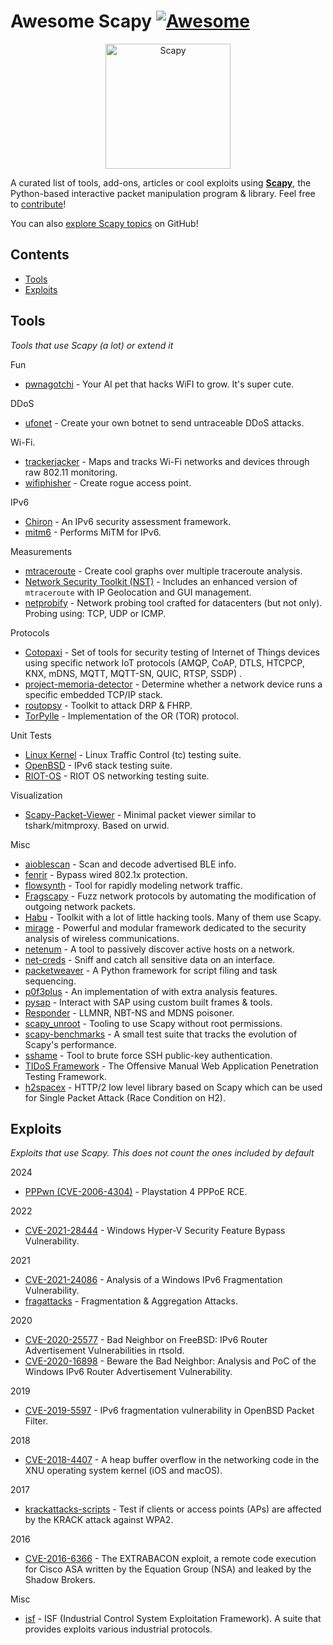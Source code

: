 # Awesome Scapy [![Awesome](https://awesome.re/badge.svg)](https://awesome.re)
<p align="center">
  <a href="https://scapy.net/"><img src="https://github.com/secdev/scapy/blob/master/doc/scapy_logo.png" width="200" alt="Scapy" /></a>
</p>

A curated list of tools, add-ons, articles or cool exploits using **[Scapy](https://scapy.net)**, the Python-based interactive packet manipulation program & library. 
Feel free to [contribute](https://github.com/login?return_to=https%3A%2F%2Fgithub.com%2Fsecdev%2Fawesome-scapy%2Fedit%2Fmain%2FREADME.md)!

You can also [explore Scapy topics](https://github.com/topics/scapy) on GitHub!

## Contents

- [Tools](#tools)
- [Exploits](#exploits)

## Tools

*Tools that use Scapy (a lot) or extend it*

Fun
- [pwnagotchi](https://github.com/evilsocket/pwnagotchi) - Your AI pet that hacks WiFI to grow. It's super cute.

DDoS
- [ufonet](https://github.com/epsylon/ufonet) - Create your own botnet to send untraceable DDoS attacks.

Wi-Fi.
- [trackerjacker](https://github.com/calebmadrigal/trackerjacker) - Maps and tracks Wi-Fi networks and devices through raw 802.11 monitoring.
- [wifiphisher](https://github.com/wifiphisher/wifiphisher) - Create rogue access point.

IPv6
- [Chiron](https://github.com/aatlasis/Chiron) - An IPv6 security assessment framework.
- [mitm6](https://github.com/fox-it/mitm6) - Performs MiTM for IPv6.

Measurements
- [mtraceroute](https://github.com/rwhalb/mtraceroute) - Create cool graphs over multiple traceroute analysis.
- [Network Security Toolkit (NST)](https://wiki.networksecuritytoolkit.org/nstwiki/index.php?title=HowTo_Use_The_Scapy:_Multi-Traceroute_-_MTR) - Includes an enhanced version of `mtraceroute` with IP Geolocation and GUI management.
- [netprobify](https://github.com/criteo/netprobify) - Network probing tool crafted for datacenters (but not only). Probing using: TCP, UDP or ICMP.

Protocols
- [Cotopaxi](https://github.com/Samsung/cotopaxi) - Set of tools for security testing of Internet of Things devices using specific network IoT protocols (AMQP, CoAP, DTLS, HTCPCP, KNX, mDNS, MQTT, MQTT-SN, QUIC, RTSP, SSDP) .
- [project-memoria-detector](https://github.com/Forescout/project-memoria-detector) - Determine whether a network device runs a specific embedded TCP/IP stack.
- [routopsy](https://github.com/sensepost/routopsy) - Toolkit to attack DRP & FHRP.
- [TorPylle](https://github.com/cea-sec/TorPylle) - Implementation of the OR (TOR) protocol.

Unit Tests
- [Linux Kernel](https://github.com/torvalds/linux/blob/master/tools/testing/selftests/tc-testing/plugin-lib/scapyPlugin.py) - Linux Traffic Control (tc) testing suite.
- [OpenBSD](https://github.com/login?return_to=https%3A%2F%2Fgithub.com%2Fsearch%3Fq%3Dscapy%2Brepo%253Aopenbsd%252Fsrc%2Bpath%253Aregress%252F%26type%3DCode%26ref%3Dadvsearch%26l%3D%26l%3D) - IPv6 stack testing suite.
- [RIOT-OS](https://github.com/RIOT-OS/RIOT/search?l=Python&q=scapy&type=Code) - RIOT OS networking testing suite.

Visualization
- [Scapy-Packet-Viewer](https://pypi.org/project/scapy-packet-viewer/) - Minimal packet viewer similar to tshark/mitmproxy. Based on urwid.

Misc
- [aioblescan](https://github.com/frawau/aioblescan) - Scan and decode advertised BLE info.
- [fenrir](https://github.com/Orange-Cyberdefense/fenrir-ocd) - Bypass wired 802.1x protection.
- [flowsynth](https://github.com/secureworks/flowsynth) - Tool for rapidly modeling network traffic.
- [Fragscapy](https://github.com/AMOSSYS/Fragscapy) - Fuzz network protocols by automating the modification of outgoing network packets.
- [Habu](https://github.com/fportantier/habu) - Toolkit with a lot of little hacking tools. Many of them use Scapy.
- [mirage](https://redmine.laas.fr/projects/mirage) - Powerful and modular framework dedicated to the security analysis of wireless communications.
- [netenum](https://github.com/redcode-labs/Netenum) - A tool to passively discover active hosts on a network.
- [net-creds](https://github.com/DanMcInerney/net-creds) - Sniff and catch all sensitive data on an interface.
- [packetweaver](https://github.com/ANSSI-FR/packetweaver) - A Python framework for script filing and task sequencing.
- [p0f3plus](https://github.com/FlUxIuS/p0f3plus) - An implementation of with extra analysis features.
- [pysap](https://github.com/SecureAuthCorp/pysap) - Interact with SAP using custom built frames & tools.
- [Responder](https://github.com/SpiderLabs/Responder) -  LLMNR, NBT-NS and MDNS poisoner.
- [scapy\_unroot](https://github.com/scapy-unroot/scapy_unroot) - Tooling to use Scapy without root permissions.
- [scapy-benchmarks](https://github.com/gpotter2/scapy-benchmarks) - A small test suite that tracks the evolution of Scapy's performance.
- [sshame](https://github.com/HynekPetrak/sshame) - Tool to brute force SSH public-key authentication.
- [TIDoS Framework](https://github.com/0xInfection/TIDoS-Framework) - The Offensive Manual Web Application Penetration Testing Framework.
- [h2spacex](https://github.com/nxenon/h2spacex) - HTTP/2 low level library based on Scapy which can be used for Single Packet Attack (Race Condition on H2).

## Exploits

*Exploits that use Scapy. This does not count the ones included by default*

2024

- [PPPwn (CVE-2006-4304)](https://github.com/TheOfficialFloW/PPPwn) - Playstation 4 PPPoE RCE.

2022

- [CVE-2021-28444](http://blog.champtar.fr/VLAN0_LLC_SNAP) - Windows Hyper-V Security Feature Bypass Vulnerability.

2021

- [CVE-2021-24086](https://blog.quarkslab.com/analysis-of-a-windows-ipv6-fragmentation-vulnerability-cve-2021-24086.html) - Analysis of a Windows IPv6 Fragmentation Vulnerability.
- [fragattacks](https://github.com/vanhoefm/fragattacks) - Fragmentation & Aggregation Attacks.

2020

- [CVE-2020-25577](https://blog.quarkslab.com/bad-neighbor-on-freebsd-ipv6-router-advertisement-vulnerabilities-in-rtsold-cve-2020-25577.html) - Bad Neighbor on FreeBSD: IPv6 Router Advertisement Vulnerabilities in rtsold.
- [CVE-2020-16898](https://blog.quarkslab.com/beware-the-bad-neighbor-analysis-and-poc-of-the-windows-ipv6-router-advertisement-vulnerability-cve-2020-16898.html) - Beware the Bad Neighbor: Analysis and PoC of the Windows IPv6 Router Advertisement Vulnerability.

2019
- [CVE-2019-5597](https://www.synacktiv.com/ressources/Synacktiv_OpenBSD_PacketFilter_CVE-2019-5597_ipv6_frag.pdf) - IPv6 fragmentation vulnerability in OpenBSD Packet Filter.

2018

- [CVE-2018-4407](https://github.com/r3dxpl0it/CVE-2018-4407) - A heap buffer overflow in the networking code in the XNU operating system kernel (iOS and macOS).

2017
- [krackattacks-scripts](https://github.com/vanhoefm/krackattacks-scripts) - Test if clients or access points (APs) are affected by the KRACK attack against WPA2.

2016
- [CVE-2016-6366](https://github.com/RiskSense-Ops/CVE-2016-6366) - The EXTRABACON exploit, a remote code execution for Cisco ASA written by the Equation Group (NSA) and leaked by the Shadow Brokers.

Misc
- [isf](https://github.com/dark-lbp/isf) - ISF (Industrial Control System Exploitation Framework). A suite that provides exploits various industrial protocols.

